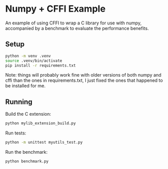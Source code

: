 # Numpy + CFFI Example

An example of using CFFI to wrap a C library for use with numpy, accompanied by a benchmark to evaluate the performance benefits.

## Setup

```bash
python -m venv .venv
source .venv/bin/activate
pip install -r requirements.txt
```

Note: things will probably work fine with older versions of both numpy and cffi than the ones in requirements.txt, I just fixed the ones that happened to be installed for me.

## Running

Build the C extension:
```bash
python mylib_extension_build.py
```

Run tests:
```bash
python -m unittest myutils_test.py
```

Run the benchmark:
```bash
python benchmark.py
```
